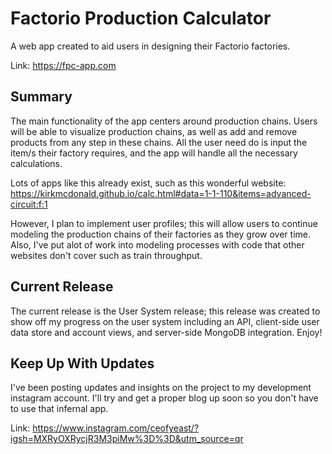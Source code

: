 # Factorio Production Calculator

A web app created to aid users in designing their Factorio factories.

Link:
https://fpc-app.com

## Summary

The main functionality of the app centers around production chains. Users will be able to visualize production chains, as well as add and remove products from any step in these chains. All the user need do is input the item/s their factory requires, and the app will handle all the necessary calculations.

Lots of apps like this already exist, such as this wonderful website: 
https://kirkmcdonald.github.io/calc.html#data=1-1-110&items=advanced-circuit:f:1

However, I plan to implement user profiles; this will allow users to continue modeling the production chains of their factories as they grow over time. Also, I've put alot of work into modeling processes with code that other websites don't cover such as train throughput.

## Current Release

The current release is the User System release; this release was created to show off my progress on the user system including an API, client-side user data store and account views, and server-side MongoDB integration. Enjoy!

## Keep Up With Updates

I've been posting updates and insights on the project to my development instagram account. I'll try and get a proper blog up soon so you don't have to use that infernal app.

Link:
https://www.instagram.com/ceofyeast/?igsh=MXRyOXRycjR3M3piMw%3D%3D&utm_source=qr
